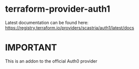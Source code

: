 # terraform-provider-auth1
Latest documentation can be found here: https://registry.terraform.io/providers/scastria/auth1/latest/docs

# IMPORTANT
This is an addon to the official Auth0 provider
